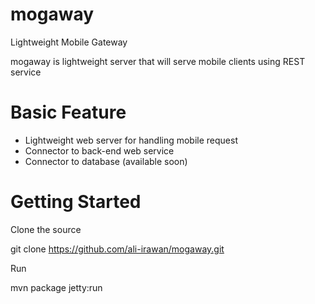 mogaway
======

Lightweight Mobile Gateway

mogaway is lightweight server that will serve mobile clients using REST service

Basic Feature
======
- Lightweight web server for handling mobile request
- Connector to back-end web service
- Connector to database (available soon)

Getting Started
======

Clone the source

git clone https://github.com/ali-irawan/mogaway.git

Run

mvn package jetty:run 
